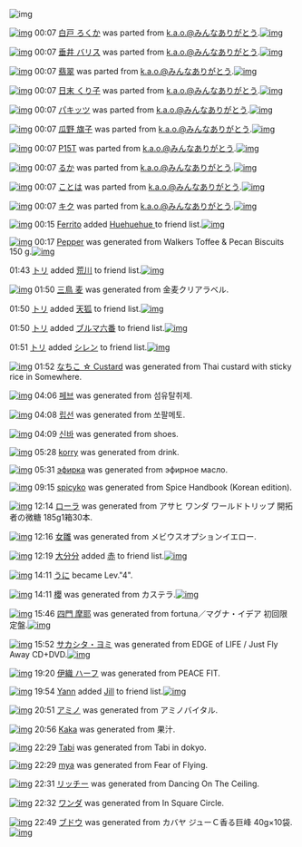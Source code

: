 ![img](http://gdrive-cdn.herokuapp.com/537b65a5bc09f0000721dda7/512px-barcode.png)

[![img](http://www.deviantsart.com/16dmjji.png)](http://www.barcodekanojo.com/kanojo/2114511/%E7%99%BD%E6%88%B8%20%E3%82%8D%E3%81%8F%E3%81%8B) 00:07 [白戸 ろくか](http://www.barcodekanojo.com/kanojo/2114511/%E7%99%BD%E6%88%B8%20%E3%82%8D%E3%81%8F%E3%81%8B) was parted from [k.a.o.@みんなありがとう](http://www.barcodekanojo.com/kanojo/2114511/%E7%99%BD%E6%88%B8%20%E3%82%8D%E3%81%8F%E3%81%8B).[![img](http://www.deviantsart.com/1ne7497.jpeg)](http://www.barcodekanojo.com/user/30944/k.a.o.%40%E3%81%BF%E3%82%93%E3%81%AA%E3%81%82%E3%82%8A%E3%81%8C%E3%81%A8%E3%81%86)

[![img](http://www.deviantsart.com/h4g6qp.png)](http://www.barcodekanojo.com/kanojo/2249071/%E5%9E%82%E4%BA%95%20%E3%83%90%E3%83%AA%E3%82%B9) 00:07 [垂井 バリス](http://www.barcodekanojo.com/kanojo/2249071/%E5%9E%82%E4%BA%95%20%E3%83%90%E3%83%AA%E3%82%B9) was parted from [k.a.o.@みんなありがとう](http://www.barcodekanojo.com/kanojo/2249071/%E5%9E%82%E4%BA%95%20%E3%83%90%E3%83%AA%E3%82%B9).[![img](http://www.deviantsart.com/1ne7497.jpeg)](http://www.barcodekanojo.com/user/30944/k.a.o.%40%E3%81%BF%E3%82%93%E3%81%AA%E3%81%82%E3%82%8A%E3%81%8C%E3%81%A8%E3%81%86)

[![img](http://www.deviantsart.com/1edvsc6.png)](http://www.barcodekanojo.com/kanojo/2194448/%E7%BF%A1%E7%BF%A0) 00:07 [翡翠](http://www.barcodekanojo.com/kanojo/2194448/%E7%BF%A1%E7%BF%A0) was parted from [k.a.o.@みんなありがとう](http://www.barcodekanojo.com/kanojo/2194448/%E7%BF%A1%E7%BF%A0).[![img](http://www.deviantsart.com/1ne7497.jpeg)](http://www.barcodekanojo.com/user/30944/k.a.o.%40%E3%81%BF%E3%82%93%E3%81%AA%E3%81%82%E3%82%8A%E3%81%8C%E3%81%A8%E3%81%86)

[![img](http://www.deviantsart.com/1fh77c6.png)](http://www.barcodekanojo.com/kanojo/1888757/%E6%97%A5%E6%9C%AB%20%E3%81%8F%E3%82%8A%E5%AD%90) 00:07 [日末 くり子](http://www.barcodekanojo.com/kanojo/1888757/%E6%97%A5%E6%9C%AB%20%E3%81%8F%E3%82%8A%E5%AD%90) was parted from [k.a.o.@みんなありがとう](http://www.barcodekanojo.com/kanojo/1888757/%E6%97%A5%E6%9C%AB%20%E3%81%8F%E3%82%8A%E5%AD%90).[![img](http://www.deviantsart.com/1ne7497.jpeg)](http://www.barcodekanojo.com/user/30944/k.a.o.%40%E3%81%BF%E3%82%93%E3%81%AA%E3%81%82%E3%82%8A%E3%81%8C%E3%81%A8%E3%81%86)

[![img](http://www.deviantsart.com/9vg7mp.png)](http://www.barcodekanojo.com/kanojo/1963816/%E3%83%91%E3%82%AD%E3%83%83%E3%83%84) 00:07 [パキッツ](http://www.barcodekanojo.com/kanojo/1963816/%E3%83%91%E3%82%AD%E3%83%83%E3%83%84) was parted from [k.a.o.@みんなありがとう](http://www.barcodekanojo.com/kanojo/1963816/%E3%83%91%E3%82%AD%E3%83%83%E3%83%84).[![img](http://www.deviantsart.com/1ne7497.jpeg)](http://www.barcodekanojo.com/user/30944/k.a.o.%40%E3%81%BF%E3%82%93%E3%81%AA%E3%81%82%E3%82%8A%E3%81%8C%E3%81%A8%E3%81%86)

[![img](http://www.deviantsart.com/2kuiec8.png)](http://www.barcodekanojo.com/kanojo/2105936/%E7%93%9C%E9%87%8E%20%E6%97%97%E5%AD%90) 00:07 [瓜野 旗子](http://www.barcodekanojo.com/kanojo/2105936/%E7%93%9C%E9%87%8E%20%E6%97%97%E5%AD%90) was parted from [k.a.o.@みんなありがとう](http://www.barcodekanojo.com/kanojo/2105936/%E7%93%9C%E9%87%8E%20%E6%97%97%E5%AD%90).[![img](http://www.deviantsart.com/1ne7497.jpeg)](http://www.barcodekanojo.com/user/30944/k.a.o.%40%E3%81%BF%E3%82%93%E3%81%AA%E3%81%82%E3%82%8A%E3%81%8C%E3%81%A8%E3%81%86)

[![img](http://www.deviantsart.com/4u1tkb.png)](http://www.barcodekanojo.com/kanojo/1954364/P15T) 00:07 [P15T](http://www.barcodekanojo.com/kanojo/1954364/P15T) was parted from [k.a.o.@みんなありがとう](http://www.barcodekanojo.com/kanojo/1954364/P15T).[![img](http://www.deviantsart.com/1ne7497.jpeg)](http://www.barcodekanojo.com/user/30944/k.a.o.%40%E3%81%BF%E3%82%93%E3%81%AA%E3%81%82%E3%82%8A%E3%81%8C%E3%81%A8%E3%81%86)

[![img](http://www.deviantsart.com/8rormf.png)](http://www.barcodekanojo.com/kanojo/1883742/%E3%82%8B%E3%81%8B) 00:07 [るか](http://www.barcodekanojo.com/kanojo/1883742/%E3%82%8B%E3%81%8B) was parted from [k.a.o.@みんなありがとう](http://www.barcodekanojo.com/kanojo/1883742/%E3%82%8B%E3%81%8B).[![img](http://www.deviantsart.com/1ne7497.jpeg)](http://www.barcodekanojo.com/user/30944/k.a.o.%40%E3%81%BF%E3%82%93%E3%81%AA%E3%81%82%E3%82%8A%E3%81%8C%E3%81%A8%E3%81%86)

[![img](http://www.deviantsart.com/22s5fo3.png)](http://www.barcodekanojo.com/kanojo/1883737/%E3%81%93%E3%81%A8%E3%81%AF) 00:07 [ことは](http://www.barcodekanojo.com/kanojo/1883737/%E3%81%93%E3%81%A8%E3%81%AF) was parted from [k.a.o.@みんなありがとう](http://www.barcodekanojo.com/kanojo/1883737/%E3%81%93%E3%81%A8%E3%81%AF).[![img](http://www.deviantsart.com/1ne7497.jpeg)](http://www.barcodekanojo.com/user/30944/k.a.o.%40%E3%81%BF%E3%82%93%E3%81%AA%E3%81%82%E3%82%8A%E3%81%8C%E3%81%A8%E3%81%86)

[![img](http://www.deviantsart.com/24dk4c8.png)](http://www.barcodekanojo.com/kanojo/1727963/%E3%82%AD%E3%82%AF) 00:07 [キク](http://www.barcodekanojo.com/kanojo/1727963/%E3%82%AD%E3%82%AF) was parted from [k.a.o.@みんなありがとう](http://www.barcodekanojo.com/kanojo/1727963/%E3%82%AD%E3%82%AF).[![img](http://www.deviantsart.com/1ne7497.jpeg)](http://www.barcodekanojo.com/user/30944/k.a.o.%40%E3%81%BF%E3%82%93%E3%81%AA%E3%81%82%E3%82%8A%E3%81%8C%E3%81%A8%E3%81%86)

[![img](http://www.deviantsart.com/2f75ujp.jpeg)](http://www.barcodekanojo.com/user/500501/Ferrito) 00:15 [Ferrito](http://www.barcodekanojo.com/user/500501/Ferrito) added [Huehuehue ](http://www.barcodekanojo.com/kanojo/3129322/Huehuehue%20) to friend list.[![img](http://www.deviantsart.com/31a2pt8.png)](http://www.barcodekanojo.com/kanojo/3129322/Huehuehue%20)

[![img](http://www.deviantsart.com/35ua95g.png)](http://www.barcodekanojo.com/kanojo/3193372/Pepper) 00:17 [Pepper](http://www.barcodekanojo.com/kanojo/3193372/Pepper) was generated from Walkers Toffee &amp; Pecan Biscuits 150 g.[![img](http://www.deviantsart.com/3ovdrlt.jpeg)](http://www.barcodekanojo.com/product_images/barcode/6019099/1425914197/Walkers%20Toffee%20%26%20Pecan%20Biscuits%20150%20g.jpg)

01:43 [トリ](http://www.barcodekanojo.com/user/500502/%E3%83%88%E3%83%AA) added [荒川](http://www.barcodekanojo.com/kanojo/2585017/%E8%8D%92%E5%B7%9D) to friend list.[![img](http://www.deviantsart.com/30dnv68.png)](http://www.barcodekanojo.com/kanojo/2585017/%E8%8D%92%E5%B7%9D)

[![img](http://www.deviantsart.com/134rc00.png)](http://www.barcodekanojo.com/kanojo/3193373/%E4%B8%89%E9%B3%A5%20%E9%BA%A6) 01:50 [三鳥 麦](http://www.barcodekanojo.com/kanojo/3193373/%E4%B8%89%E9%B3%A5%20%E9%BA%A6) was generated from 金麦クリアラベル.

01:50 [トリ](http://www.barcodekanojo.com/user/500502/%E3%83%88%E3%83%AA) added [天狐](http://www.barcodekanojo.com/kanojo/2584270/%E5%A4%A9%E7%8B%90) to friend list.[![img](http://www.deviantsart.com/39ufc1l.png)](http://www.barcodekanojo.com/kanojo/2584270/%E5%A4%A9%E7%8B%90)

01:50 [トリ](http://www.barcodekanojo.com/user/500502/%E3%83%88%E3%83%AA) added [ブルマ六番](http://www.barcodekanojo.com/kanojo/2861107/%E3%83%96%E3%83%AB%E3%83%9E%E5%85%AD%E7%95%AA) to friend list.[![img](http://www.deviantsart.com/3r13d5d.png)](http://www.barcodekanojo.com/kanojo/2861107/%E3%83%96%E3%83%AB%E3%83%9E%E5%85%AD%E7%95%AA)

01:51 [トリ](http://www.barcodekanojo.com/user/500502/%E3%83%88%E3%83%AA) added [シレン](http://www.barcodekanojo.com/kanojo/3122426/%E3%82%B7%E3%83%AC%E3%83%B3) to friend list.[![img](http://www.deviantsart.com/2h7pn04.png)](http://www.barcodekanojo.com/kanojo/3122426/%E3%82%B7%E3%83%AC%E3%83%B3)

[![img](http://www.deviantsart.com/109nrlh.png)](http://www.barcodekanojo.com/kanojo/3193374/%E3%81%AA%E3%81%A1%E3%81%93%20%E2%98%86%20Custard) 01:52 [なちこ ☆ Custard](http://www.barcodekanojo.com/kanojo/3193374/%E3%81%AA%E3%81%A1%E3%81%93%20%E2%98%86%20Custard) was generated from Thai custard with sticky rice in Somewhere.

[![img](http://www.deviantsart.com/rvehqf.png)](http://www.barcodekanojo.com/kanojo/3193375/%ED%8E%98%EB%B8%8C) 04:06 [페브](http://www.barcodekanojo.com/kanojo/3193375/%ED%8E%98%EB%B8%8C) was generated from 섬유탈취제.

[![img](http://www.deviantsart.com/ajvris.png)](http://www.barcodekanojo.com/kanojo/3193376/%EB%A6%BD%EC%84%A0) 04:08 [립선](http://www.barcodekanojo.com/kanojo/3193376/%EB%A6%BD%EC%84%A0) was generated from 쏘팔메토.

[![img](http://www.deviantsart.com/3fplv5p.png)](http://www.barcodekanojo.com/kanojo/3193377/%EC%8B%A0%EB%B0%94) 04:09 [신바](http://www.barcodekanojo.com/kanojo/3193377/%EC%8B%A0%EB%B0%94) was generated from shoes.

[![img](http://www.deviantsart.com/2pgmpco.png)](http://www.barcodekanojo.com/kanojo/3193378/korry) 05:28 [korry](http://www.barcodekanojo.com/kanojo/3193378/korry) was generated from drink.

[![img](http://www.deviantsart.com/38qqa7r.png)](http://www.barcodekanojo.com/kanojo/3193379/%D1%8D%D1%84%D0%B8%D1%80%D0%BA%D0%B0) 05:31 [эфирка](http://www.barcodekanojo.com/kanojo/3193379/%D1%8D%D1%84%D0%B8%D1%80%D0%BA%D0%B0) was generated from эфирное масло.

[![img](http://www.deviantsart.com/369s74v.png)](http://www.barcodekanojo.com/kanojo/3193380/spicyko) 09:15 [spicyko](http://www.barcodekanojo.com/kanojo/3193380/spicyko) was generated from Spice Handbook (Korean edition).

[![img](http://www.deviantsart.com/2vs5fv8.png)](http://www.barcodekanojo.com/kanojo/3193381/%E3%83%AD%E3%83%BC%E3%83%A9) 12:14 [ローラ](http://www.barcodekanojo.com/kanojo/3193381/%E3%83%AD%E3%83%BC%E3%83%A9) was generated from アサヒ ワンダ ワールドトリップ 開拓者の微糖 185g1箱30本.

[![img](http://www.deviantsart.com/2kvb6hm.png)](http://www.barcodekanojo.com/kanojo/3193382/%E5%A5%B3%E9%9B%9B) 12:16 [女雛](http://www.barcodekanojo.com/kanojo/3193382/%E5%A5%B3%E9%9B%9B) was generated from メビウスオプションイエロー.

[![img](http://www.deviantsart.com/34tidcm.jpeg)](http://www.barcodekanojo.com/user/445226/%E5%A4%A7%E5%88%86%E5%88%86) 12:19 [大分分](http://www.barcodekanojo.com/user/445226/%E5%A4%A7%E5%88%86%E5%88%86) added [赤](http://www.barcodekanojo.com/kanojo/2668535/%E8%B5%A4) to friend list.[![img](http://www.deviantsart.com/5l9hmf.png)](http://www.barcodekanojo.com/kanojo/2668535/%E8%B5%A4)

[![img](http://www.deviantsart.com/7r3gfg.jpeg)](http://www.barcodekanojo.com/user/487459/%E3%81%86%E3%81%AB) 14:11 [うに](http://www.barcodekanojo.com/user/487459/%E3%81%86%E3%81%AB) became Lev."4".

[![img](http://www.deviantsart.com/1p25p1c.png)](http://www.barcodekanojo.com/kanojo/3193383/%E6%AB%BB) 14:11 [櫻](http://www.barcodekanojo.com/kanojo/3193383/%E6%AB%BB) was generated from カステラ.[![img](http://www.deviantsart.com/1o07ikl.jpeg)](http://www.barcodekanojo.com/product_images/barcode/4567316/1363954044/%E3%81%95%E3%81%8F%E3%82%89%E3%81%8B%E3%81%99%E3%81%A6%E3%82%89.jpg)

[![img](http://www.deviantsart.com/ml7a8r.png)](http://www.barcodekanojo.com/kanojo/3193384/%E5%9B%9B%E9%96%80%20%E6%91%A9%E8%80%B6) 15:46 [四門 摩耶](http://www.barcodekanojo.com/kanojo/3193384/%E5%9B%9B%E9%96%80%20%E6%91%A9%E8%80%B6) was generated from fortuna／マグナ・イデア 初回限定盤.[![img](http://www.deviantsart.com/13fmb0r.jpeg)](http://www.barcodekanojo.com/product_images/barcode/6019116/1425969945/fortuna%EF%BC%8F%E3%83%9E%E3%82%B0%E3%83%8A%E3%83%BB%E3%82%A4%E3%83%87%E3%82%A2%20%E5%88%9D%E5%9B%9E%E9%99%90%E5%AE%9A%E7%9B%A4.jpg)

[![img](http://www.deviantsart.com/tpilao.png)](http://www.barcodekanojo.com/kanojo/3193385/%E3%82%B5%E3%82%AB%E3%82%B7%E3%82%BF%E3%83%BB%E3%83%A8%E3%83%9F) 15:52 [サカシタ・ヨミ](http://www.barcodekanojo.com/kanojo/3193385/%E3%82%B5%E3%82%AB%E3%82%B7%E3%82%BF%E3%83%BB%E3%83%A8%E3%83%9F) was generated from EDGE of LIFE / Just Fly Away CD+DVD.[![img](http://www.deviantsart.com/h4onoe.jpeg)](http://www.barcodekanojo.com/product_images/barcode/6019117/1425970321/EDGE%20of%20LIFE%20%2F%20Just%20Fly%20Away%20CD%2BDVD.jpg)

[![img](http://www.deviantsart.com/37ko6e3.png)](http://www.barcodekanojo.com/kanojo/3193386/%E4%BC%8A%E7%B9%94%20%E3%83%8F%E3%83%BC%E3%83%95) 19:20 [伊織 ハーフ](http://www.barcodekanojo.com/kanojo/3193386/%E4%BC%8A%E7%B9%94%20%E3%83%8F%E3%83%BC%E3%83%95) was generated from PEACE FIT.

[![img](http://www.deviantsart.com/nuk88l.jpeg)](http://www.barcodekanojo.com/user/397791/Yann) 19:54 [Yann](http://www.barcodekanojo.com/user/397791/Yann) added [Jill](http://www.barcodekanojo.com/kanojo/2498362/Jill) to friend list.[![img](http://www.deviantsart.com/2bmjffh.png)](http://www.barcodekanojo.com/kanojo/2498362/Jill)

[![img](http://www.deviantsart.com/1nha1ev.png)](http://www.barcodekanojo.com/kanojo/3193387/%E3%82%A2%E3%83%9F%E3%83%8E) 20:51 [アミノ](http://www.barcodekanojo.com/kanojo/3193387/%E3%82%A2%E3%83%9F%E3%83%8E) was generated from アミノバイタル.

[![img](http://www.deviantsart.com/nmkt2.png)](http://www.barcodekanojo.com/kanojo/3193388/Kaka) 20:56 [Kaka](http://www.barcodekanojo.com/kanojo/3193388/Kaka) was generated from 果汁.

[![img](http://www.deviantsart.com/26lrabn.png)](http://www.barcodekanojo.com/kanojo/3193389/Tabi) 22:29 [Tabi](http://www.barcodekanojo.com/kanojo/3193389/Tabi) was generated from Tabi in dokyo.

[![img](http://www.deviantsart.com/3ktik46.png)](http://www.barcodekanojo.com/kanojo/3193390/mya) 22:29 [mya](http://www.barcodekanojo.com/kanojo/3193390/mya) was generated from Fear of Flying.

[![img](http://www.deviantsart.com/2ihuupe.png)](http://www.barcodekanojo.com/kanojo/3193391/%E3%83%AA%E3%83%83%E3%83%81%E3%83%BC) 22:31 [リッチー](http://www.barcodekanojo.com/kanojo/3193391/%E3%83%AA%E3%83%83%E3%83%81%E3%83%BC) was generated from Dancing On The Ceiling.

[![img](http://www.deviantsart.com/3cdaq8f.png)](http://www.barcodekanojo.com/kanojo/3193392/%E3%83%AF%E3%83%B3%E3%83%80) 22:32 [ワンダ](http://www.barcodekanojo.com/kanojo/3193392/%E3%83%AF%E3%83%B3%E3%83%80) was generated from In Square Circle.

[![img](http://www.deviantsart.com/2menm7q.png)](http://www.barcodekanojo.com/kanojo/3193393/%E3%83%96%E3%83%89%E3%82%A6) 22:49 [ブドウ](http://www.barcodekanojo.com/kanojo/3193393/%E3%83%96%E3%83%89%E3%82%A6) was generated from カバヤ ジューＣ香る巨峰 40g×10袋.[![img](http://www.deviantsart.com/m4asqo.jpeg)](http://www.barcodekanojo.com/product_images/barcode/6019125/1425995295/50x50x,PE3,P82,PAB,PE3,P83,P90,PE3,P83,PA4,P20,PE3,P82,PB8,PE3,P83,PA5,PE3,P83,PBC,PEF,PBC,PA3,PE9,PA6,P99,PE3,P82,P8B,PE5,PB7,PA8,PE5,PB3,PB0,P2040g,PC3,P9710,PE8,PA2,P8B.jpg,qw=88,ah=88.pagespeed.ic.FNZEBYJeHn.jpg)

